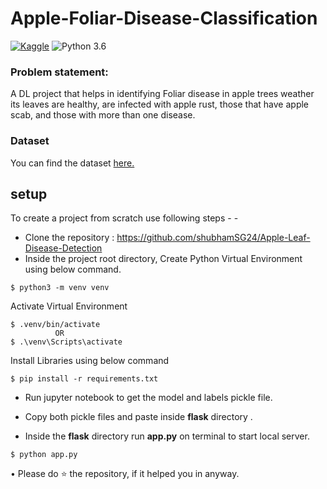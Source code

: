 # Apple-Foliar-Disease-Classification

[![Kaggle](https://img.shields.io/badge/Dataset-Kaggle-blue.svg)](https://www.kaggle.com/competitions/plant-pathology-2020-fgvc7/data) ![Python 3.6](https://img.shields.io/badge/Python-3.6-brightgreen.svg)

### Problem statement:
A DL project that helps in identifying Foliar disease in apple trees weather its leaves are healthy, are infected with apple rust, those that have apple scab, and those with more than one disease.

### Dataset
You can find the dataset [here.](https://www.kaggle.com/competitions/plant-pathology-2020-fgvc7/data)

## setup
To create a project from scratch use following steps - -

- Clone the repository : https://github.com/shubhamSG24/Apple-Leaf-Disease-Detection
- Inside the project root directory, Create Python Virtual Environment using below command.
```console
$ python3 -m venv venv
``` 

Activate Virtual Environment
```console
$ .venv/bin/activate 
          OR
$ .\venv\Scripts\activate
```
Install Libraries using below command
```console
$ pip install -r requirements.txt
```
- Run jupyter notebook to get the model and labels pickle file.

- Copy both pickle files and paste inside **flask** directory .

- Inside the **flask** directory run **app.py** on terminal to start local server.
```console
$ python app.py
```
• Please do ⭐ the repository, if it helped you in anyway.

